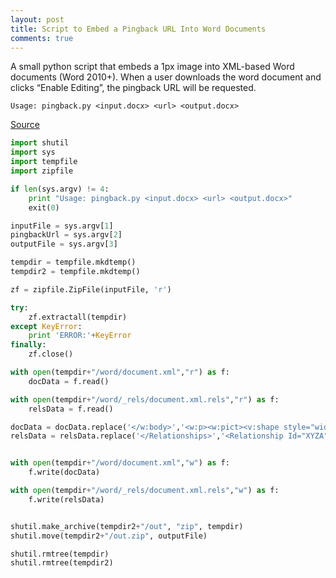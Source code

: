 ```yaml
---
layout: post
title: Script to Embed a Pingback URL Into Word Documents
comments: true
---
```

A small python script that embeds a 1px image into XML-based Word documents (Word 2010+).  When a user downloads the word document and clicks “Enable Editing”, the pingback URL will be requested.

    Usage: pingback.py <input.docx> <url> <output.docx>

[Source](https://gist.github.com/tifkin-/a29fb9b88f029216d192)

```python
import shutil
import sys
import tempfile
import zipfile

if len(sys.argv) != 4:
    print "Usage: pingback.py <input.docx> <url> <output.docx>"
    exit(0)

inputFile = sys.argv[1]
pingbackUrl = sys.argv[2]
outputFile = sys.argv[3]

tempdir = tempfile.mkdtemp()
tempdir2 = tempfile.mkdtemp()

zf = zipfile.ZipFile(inputFile, 'r')

try:
    zf.extractall(tempdir)
except KeyError:
    print 'ERROR:'+KeyError
finally:
    zf.close()

with open(tempdir+"/word/document.xml","r") as f:
    docData = f.read()

with open(tempdir+"/word/_rels/document.xml.rels","r") as f:
    relsData = f.read()

docData = docData.replace('</w:body>','<w:p><w:pict><v:shape style="width:1px;height:1px"><v:imagedata r:id="XYZA"/></v:shape></w:pict></w:p></w:body>')
relsData = relsData.replace('</Relationships>','<Relationship Id="XYZA" Type="http://schemas.openxmlformats.org/officeDocument/2006/relationships/image" Target="'+pingbackUrl+'" TargetMode="External"/></Relationships>')


with open(tempdir+"/word/document.xml","w") as f:
    f.write(docData)

with open(tempdir+"/word/_rels/document.xml.rels","w") as f:
    f.write(relsData)


shutil.make_archive(tempdir2+"/out", "zip", tempdir)
shutil.move(tempdir2+"/out.zip", outputFile)

shutil.rmtree(tempdir)
shutil.rmtree(tempdir2)
```

